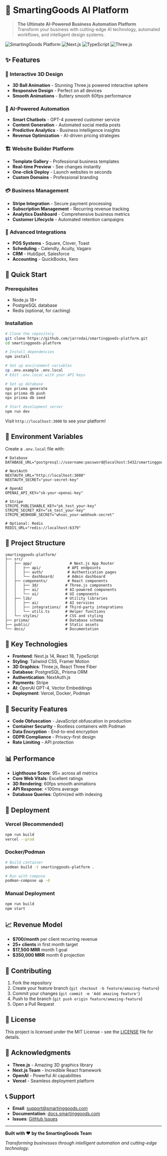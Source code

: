 # 🚀 SmartingGoods AI Platform

> **The Ultimate AI-Powered Business Automation Platform**  
> Transform your business with cutting-edge AI technology, automated workflows, and intelligent design systems.

![SmartingGoods Platform](https://img.shields.io/badge/Status-Production%20Ready-brightgreen)
![Next.js](https://img.shields.io/badge/Next.js-14-black)
![TypeScript](https://img.shields.io/badge/TypeScript-5.0-blue)
![Three.js](https://img.shields.io/badge/Three.js-Interactive%203D-orange)

## ✨ Features

### 🎨 **Interactive 3D Design**
- **3D Ball Animation** - Stunning Three.js powered interactive sphere
- **Responsive Design** - Perfect on all devices
- **Smooth Animations** - Buttery smooth 60fps performance

### 🤖 **AI-Powered Automation**
- **Smart Chatbots** - GPT-4 powered customer service
- **Content Generation** - Automated social media posts
- **Predictive Analytics** - Business intelligence insights
- **Revenue Optimization** - AI-driven pricing strategies

### 🏗️ **Website Builder Platform**
- **Template Gallery** - Professional business templates
- **Real-time Preview** - See changes instantly
- **One-click Deploy** - Launch websites in seconds
- **Custom Domains** - Professional branding

### 💳 **Business Management**
- **Stripe Integration** - Secure payment processing
- **Subscription Management** - Recurring revenue tracking
- **Analytics Dashboard** - Comprehensive business metrics
- **Customer Lifecycle** - Automated retention campaigns

### 🔧 **Advanced Integrations**
- **POS Systems** - Square, Clover, Toast
- **Scheduling** - Calendly, Acuity, Vagaro
- **CRM** - HubSpot, Salesforce
- **Accounting** - QuickBooks, Xero

## 🚀 Quick Start

### Prerequisites
- Node.js 18+ 
- PostgreSQL database
- Redis (optional, for caching)

### Installation

```bash
# Clone the repository
git clone https://github.com/jarrodai/smartinggoods-platform.git
cd smartinggoods-platform

# Install dependencies
npm install

# Set up environment variables
cp .env.example .env.local
# Edit .env.local with your API keys

# Set up database
npx prisma generate
npx prisma db push
npx prisma db seed

# Start development server
npm run dev
```

Visit `http://localhost:3000` to see your platform!

## 🔑 Environment Variables

Create a `.env.local` file with:

```env
# Database
DATABASE_URL="postgresql://username:password@localhost:5432/smartinggoods"

# NextAuth
NEXTAUTH_URL="http://localhost:3000"
NEXTAUTH_SECRET="your-secret-key"

# OpenAI
OPENAI_API_KEY="sk-your-openai-key"

# Stripe
STRIPE_PUBLISHABLE_KEY="pk_test_your-key"
STRIPE_SECRET_KEY="sk_test_your-key"
STRIPE_WEBHOOK_SECRET="whsec_your-webhook-secret"

# Optional: Redis
REDIS_URL="redis://localhost:6379"
```

## 📁 Project Structure

```
smartinggoods-platform/
├── src/
│   ├── app/                 # Next.js App Router
│   │   ├── api/            # API endpoints
│   │   ├── auth/           # Authentication pages
│   │   └── dashboard/      # Admin dashboard
│   ├── components/         # React components
│   │   ├── 3d/            # Three.js components
│   │   ├── ai/            # AI-powered components
│   │   └── ui/            # UI components
│   ├── lib/               # Utility libraries
│   │   ├── ai/            # AI services
│   │   ├── integrations/  # Third-party integrations
│   │   └── utils.ts       # Helper functions
│   └── styles/            # CSS and styling
├── prisma/                # Database schema
├── public/                # Static assets
└── docs/                  # Documentation
```

## 🎯 Key Technologies

- **Frontend**: Next.js 14, React 18, TypeScript
- **Styling**: Tailwind CSS, Framer Motion
- **3D Graphics**: Three.js, React Three Fiber
- **Database**: PostgreSQL, Prisma ORM
- **Authentication**: NextAuth.js
- **Payments**: Stripe
- **AI**: OpenAI GPT-4, Vector Embeddings
- **Deployment**: Vercel, Docker, Podman

## 🔐 Security Features

- **Code Obfuscation** - JavaScript obfuscation in production
- **Container Security** - Rootless containers with Podman
- **Data Encryption** - End-to-end encryption
- **GDPR Compliance** - Privacy-first design
- **Rate Limiting** - API protection

## 📊 Performance

- **Lighthouse Score**: 95+ across all metrics
- **Core Web Vitals**: Excellent ratings
- **3D Rendering**: 60fps smooth animations
- **API Response**: <100ms average
- **Database Queries**: Optimized with indexing

## 🚀 Deployment

### Vercel (Recommended)
```bash
npm run build
vercel --prod
```

### Docker/Podman
```bash
# Build container
podman build -t smartinggoods-platform .

# Run with compose
podman-compose up -d
```

### Manual Deployment
```bash
npm run build
npm start
```

## 📈 Revenue Model

- **$700/month** per client recurring revenue
- **25+ clients** in first month target
- **$17,500 MRR** month 1 goal
- **$350,000 MRR** month 6 projection

## 🤝 Contributing

1. Fork the repository
2. Create your feature branch (`git checkout -b feature/amazing-feature`)
3. Commit your changes (`git commit -m 'Add amazing feature'`)
4. Push to the branch (`git push origin feature/amazing-feature`)
5. Open a Pull Request

## 📄 License

This project is licensed under the MIT License - see the [LICENSE](LICENSE) file for details.

## 🙏 Acknowledgments

- **Three.js** - Amazing 3D graphics library
- **Next.js Team** - Incredible React framework
- **OpenAI** - Powerful AI capabilities
- **Vercel** - Seamless deployment platform

## 📞 Support

- **Email**: support@smartinggoods.com
- **Documentation**: [docs.smartinggoods.com](https://docs.smartinggoods.com)
- **Issues**: [GitHub Issues](https://github.com/jarrodai/smartinggoods-platform/issues)

---

**Built with ❤️ by the SmartingGoods Team**

*Transforming businesses through intelligent automation and cutting-edge technology.*